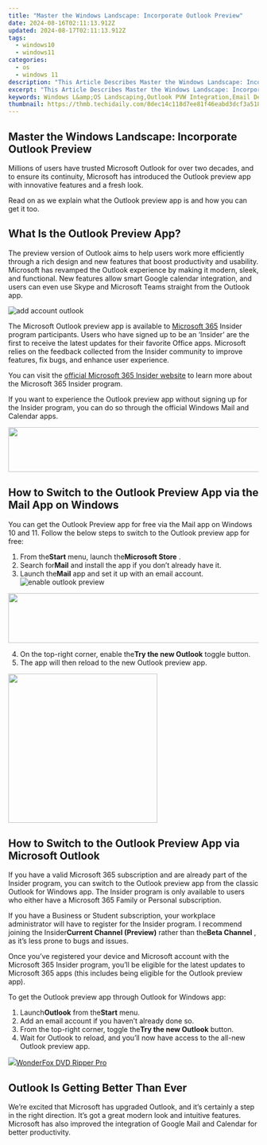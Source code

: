 ```yaml
---
title: "Master the Windows Landscape: Incorporate Outlook Preview"
date: 2024-08-16T02:11:13.912Z
updated: 2024-08-17T02:11:13.912Z
tags:
  - windows10
  - windows11
categories:
  - os
  - windows 11
description: "This Article Describes Master the Windows Landscape: Incorporate Outlook Preview"
excerpt: "This Article Describes Master the Windows Landscape: Incorporate Outlook Preview"
keywords: Windows L&amp;OS Landscaping,Outlook PVW Integration,Email Desktop Viewing,Preview in Outlook,Landscape for Microsoft Suite,Outlook Thumbnail Sync,Professional Office Layout
thumbnail: https://thmb.techidaily.com/8dec14c118d7ee81f46eabd3dcf3a5188bbf56bf80fdef23b5e5cacf3addecc5.jpg
---
```


## Master the Windows Landscape: Incorporate Outlook Preview

 Millions of users have trusted Microsoft Outlook for over two decades, and to ensure its continuity, Microsoft has introduced the Outlook preview app with innovative features and a fresh look.

 Read on as we explain what the Outlook preview app is and how you can get it too.

## What Is the Outlook Preview App?

 The preview version of Outlook aims to help users work more efficiently through a rich design and new features that boost productivity and usability. Microsoft has revamped the Outlook experience by making it modern, sleek, and functional. New features allow smart Google calendar integration, and users can even use Skype and Microsoft Teams straight from the Outlook app.

![add account outlook](https://static1.makeuseofimages.com/wordpress/wp-content/uploads/2023/04/add-account-outlook.jpg)

 The Microsoft Outlook preview app is available to [Microsoft 365](https://www.makeuseof.com/microsoft-office-365-rename/) Insider program participants. Users who have signed up to be an ‘Insider’ are the first to receive the latest updates for their favorite Office apps. Microsoft relies on the feedback collected from the Insider community to improve features, fix bugs, and enhance user experience.

 You can visit the [official Microsoft 365 Insider website](https://insider.microsoft365.com/en-us/join/windows) to learn more about the Microsoft 365 Insider program.

 If you want to experience the Outlook preview app without signing up for the Insider program, you can do so through the official Windows Mail and Calendar apps.

<!-- affiliate ads begin -->
<a href="https://aligracehair.sjv.io/c/5597632/2087267/19272" target="_top" id="2087267"><img src="//a.impactradius-go.com/display-ad/19272-2087267" border="0" alt="" width="728" height="90"/></a><img height="0" width="0" src="https://imp.pxf.io/i/5597632/2087267/19272" style="position:absolute;visibility:hidden;" border="0" />
<!-- affiliate ads end -->
## How to Switch to the Outlook Preview App via the Mail App on Windows

 You can get the Outlook Preview app for free via the Mail app on Windows 10 and 11\. Follow the below steps to switch to the Outlook preview app for free:

1. From the**Start** menu, launch the**Microsoft Store** .
2. Search for**Mail** and install the app if you don’t already have it.
3. Launch the**Mail** app and set it up with an email account.  
![enable outlook preview](https://static1.makeuseofimages.com/wordpress/wp-content/uploads/2023/04/enable-outlook-preview.jpg)
<!-- affiliate ads begin -->
<a href="https://imp.i110150.net/c/5597632/924299/11305" target="_top" id="924299"><img src="//a.impactradius-go.com/display-ad/11305-924299" border="0" alt="" width="520" height="100"/></a>
<!-- affiliate ads end -->
4. On the top-right corner, enable the**Try the new Outlook** toggle button.
5. The app will then reload to the new Outlook preview app.

<!-- affiliate ads begin -->
<a href="https://coinrule.sjv.io/c/5597632/1958374/18409" target="_top" id="1958374"><img src="//a.impactradius-go.com/display-ad/18409-1958374" border="0" alt="" width="300" height="300"/></a><img height="0" width="0" src="https://imp.pxf.io/i/5597632/1958374/18409" style="position:absolute;visibility:hidden;" border="0" />
<!-- affiliate ads end -->
## How to Switch to the Outlook Preview App via Microsoft Outlook

 If you have a valid Microsoft 365 subscription and are already part of the Insider program, you can switch to the Outlook preview app from the classic Outlook for Windows app. The Insider program is only available to users who either have a Microsoft 365 Family or Personal subscription.

 If you have a Business or Student subscription, your workplace administrator will have to register for the Insider program. I recommend joining the Insider**Current Channel (Preview)** rather than the**Beta Channel** , as it’s less prone to bugs and issues.

 Once you’ve registered your device and Microsoft account with the Microsoft 365 Insider program, you’ll be eligible for the latest updates to Microsoft 365 apps (this includes being eligible for the Outlook preview app).

To get the Outlook preview app through Outlook for Windows app:

1. Launch**Outlook** from the**Start** menu.
2. Add an email account if you haven’t already done so.
3. From the top-right corner, toggle the**Try the new Outlook** button.
4. Wait for Outlook to reload, and you’ll now have access to the all-new Outlook preview app.

<!-- affiliate ads begin -->
<a href="https://secure.2checkout.com/order/checkout.php?PRODS=3922934&QTY=1&AFFILIATE=108875&CART=1"><img src="https://secure.avangate.com/images/merchant/4b0a0290ad7df100b77e86839989a75e/products/ripperpro.png" border="0">WonderFox DVD Ripper Pro</a>
<!-- affiliate ads end -->
## Outlook Is Getting Better Than Ever

 We’re excited that Microsoft has upgraded Outlook, and it’s certainly a step in the right direction. It’s got a great modern look and intuitive features. Microsoft has also improved the integration of Google Mail and Calendar for better productivity.


<ins class="adsbygoogle"
     style="display:block"
     data-ad-format="autorelaxed"
     data-ad-client="ca-pub-7571918770474297"
     data-ad-slot="1223367746"></ins>



<ins class="adsbygoogle"
     style="display:block"
     data-ad-client="ca-pub-7571918770474297"
     data-ad-slot="8358498916"
     data-ad-format="auto"
     data-full-width-responsive="true"></ins>






